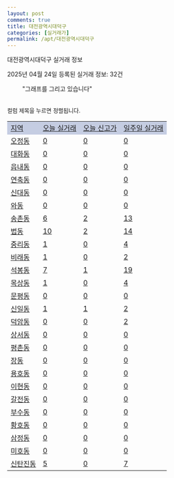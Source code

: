 ```yaml
---
layout: post
comments: true
title: 대전광역시대덕구
categories: [실거래가]
permalink: /apt/대전광역시대덕구
---
```


대전광역시대덕구 실거래 정보

2025년 04월 24일 등록된 실거래 정보: 32건

<!--<script async src="https://pagead2.googlesyndication.com/pagead/js/adsbygoogle.js?client=ca-pub-3485438051770037"
 crossorigin="anonymous"></script>-->

<script type="text/javascript">
  google.charts.load('current', {'packages':['corechart']});
  google.charts.setOnLoadCallback(drawChart);

  function drawChart() {
    var data = google.visualization.arrayToDataTable([['거래일', '매매', '전월세', '전매'], ['21-01', 2, 2, 0], ['21-02', 0, 1, 0], ['21-03', 0, 2, 0], ['21-04', 0, 1, 0], ['21-05', 0, 1, 0], ['21-06', 0, 4, 0], ['21-07', 12, 25, 0], ['21-08', 129, 56, 11], ['21-09', 159, 80, 11], ['21-10', 150, 114, 7], ['21-11', 131, 117, 6], ['21-12', 85, 151, 9], ['22-01', 65, 109, 15], ['22-02', 68, 136, 11], ['22-03', 97, 125, 8], ['22-04', 87, 149, 8], ['22-05', 98, 105, 3], ['22-06', 76, 111, 4], ['22-07', 49, 87, 0], ['22-08', 5, 23, 0], ['23-07', 0, 1, 0], ['23-08', 0, 2, 0], ['23-09', 0, 1, 0], ['23-10', 25, 25, 0], ['23-11', 95, 136, 6], ['23-12', 103, 147, 8], ['24-01', 0, 8, 0], ['24-02', 0, 4, 0], ['24-03', 1, 8, 0], ['24-04', 87, 65, 3], ['24-05', 137, 151, 6], ['24-06', 119, 144, 2], ['24-07', 118, 142, 4], ['24-08', 149, 141, 2], ['24-09', 122, 129, 3], ['24-10', 165, 39, 164], ['24-11', 57, 0, 57], ['24-12', 91, 91, 91], ['25-01', 99, 99, 99], ['25-02', 133, 133, 133], ['25-03', 147, 147, 147], ['25-04', 68, 51, 68]]);

    var options = {
      title: '최근 1년간 유형별 거래량 추이',
      legend: { position: 'bottom' }
    };

    setTimeout(function() {
        var chart = new google.visualization.LineChart(document.getElementById('columnchart_material'));
        chart.draw(data, (options));
        document.getElementById('loading').style.display = 'none';
        var dayLabel = (new Date()).getDay();
        if (dayLabel < 2) {
            sorttable.innerSortFunction.apply(document.getElementById('week'), []);
            sorttable.innerSortFunction.apply(document.getElementById('week'), []);        
        }
        else {
            sorttable.innerSortFunction.apply(document.getElementById('today'), []);
            sorttable.innerSortFunction.apply(document.getElementById('today'), []);
        }
    }, 200);

  }
</script>

<div id="loading" style="z-index:20; display: block; margin-left: 35px">"그래프를 그리고 있습니다"</div>
<div id="columnchart_material" style="width: 95%; margin-left: -35px; display: block"></div>
<!--<div style="width: 95%; margin-left: -35px; display: block">
      <script async src="https://pagead2.googlesyndication.com/pagead/js/adsbygoogle.js?client=ca-pub-3485438051770037"
          crossorigin="anonymous"></script>
      <ins class="adsbygoogle"
          style="display:block"
          data-ad-format="fluid"
          data-ad-layout-key="-fb+5w+4e-db+86"
          data-ad-client="ca-pub-3485438051770037"
          data-ad-slot="1827090281"></ins>
      <script>
          (adsbygoogle = window.adsbygoogle || []).push({});
      </script>
</div>-->
<br>

<font size='small' style='font-size: small;'>컬럼 제목을 누르면 정렬됩니다.</font>
<table class="sortable">
  <tr style='background-color: rgba(114, 132, 186,0.4);'>
    <td id="region"><a href="#">지역</a></td>
    <td id="today"><a href="#">오늘 실거래</a></td>
    <td id="today_new"><a href="#">오늘 신고가</a></td>
    <td id="week"><a href="#">일주일 실거래</a></td>
  </tr>

  
  <tr class="item">
    <td><a href="대전광역시대덕구오정동">오정동</a></td>
    <td><a href="대전광역시대덕구오정동">0</a></td>
    <td><a href="대전광역시대덕구오정동">0</a></td>
    <td><a href="대전광역시대덕구오정동">0</a></td>
  </tr>
    

  <tr class="item">
    <td><a href="대전광역시대덕구대화동">대화동</a></td>
    <td><a href="대전광역시대덕구대화동">0</a></td>
    <td><a href="대전광역시대덕구대화동">0</a></td>
    <td><a href="대전광역시대덕구대화동">0</a></td>
  </tr>
    

  <tr class="item">
    <td><a href="대전광역시대덕구읍내동">읍내동</a></td>
    <td><a href="대전광역시대덕구읍내동">0</a></td>
    <td><a href="대전광역시대덕구읍내동">0</a></td>
    <td><a href="대전광역시대덕구읍내동">0</a></td>
  </tr>
    

  <tr class="item">
    <td><a href="대전광역시대덕구연축동">연축동</a></td>
    <td><a href="대전광역시대덕구연축동">0</a></td>
    <td><a href="대전광역시대덕구연축동">0</a></td>
    <td><a href="대전광역시대덕구연축동">0</a></td>
  </tr>
    

  <tr class="item">
    <td><a href="대전광역시대덕구신대동">신대동</a></td>
    <td><a href="대전광역시대덕구신대동">0</a></td>
    <td><a href="대전광역시대덕구신대동">0</a></td>
    <td><a href="대전광역시대덕구신대동">0</a></td>
  </tr>
    

  <tr class="item">
    <td><a href="대전광역시대덕구와동">와동</a></td>
    <td><a href="대전광역시대덕구와동">0</a></td>
    <td><a href="대전광역시대덕구와동">0</a></td>
    <td><a href="대전광역시대덕구와동">0</a></td>
  </tr>
    

  <tr class="item">
    <td><a href="대전광역시대덕구송촌동">송촌동</a></td>
    <td><a href="대전광역시대덕구송촌동">6</a></td>
    <td><a href="대전광역시대덕구송촌동">2</a></td>
    <td><a href="대전광역시대덕구송촌동">13</a></td>
  </tr>
    

  <tr class="item">
    <td><a href="대전광역시대덕구법동">법동</a></td>
    <td><a href="대전광역시대덕구법동">10</a></td>
    <td><a href="대전광역시대덕구법동">2</a></td>
    <td><a href="대전광역시대덕구법동">14</a></td>
  </tr>
    

  <tr class="item">
    <td><a href="대전광역시대덕구중리동">중리동</a></td>
    <td><a href="대전광역시대덕구중리동">1</a></td>
    <td><a href="대전광역시대덕구중리동">0</a></td>
    <td><a href="대전광역시대덕구중리동">4</a></td>
  </tr>
    

  <tr class="item">
    <td><a href="대전광역시대덕구비래동">비래동</a></td>
    <td><a href="대전광역시대덕구비래동">1</a></td>
    <td><a href="대전광역시대덕구비래동">0</a></td>
    <td><a href="대전광역시대덕구비래동">2</a></td>
  </tr>
    

  <tr class="item">
    <td><a href="대전광역시대덕구석봉동">석봉동</a></td>
    <td><a href="대전광역시대덕구석봉동">7</a></td>
    <td><a href="대전광역시대덕구석봉동">1</a></td>
    <td><a href="대전광역시대덕구석봉동">19</a></td>
  </tr>
    

  <tr class="item">
    <td><a href="대전광역시대덕구목상동">목상동</a></td>
    <td><a href="대전광역시대덕구목상동">1</a></td>
    <td><a href="대전광역시대덕구목상동">0</a></td>
    <td><a href="대전광역시대덕구목상동">4</a></td>
  </tr>
    

  <tr class="item">
    <td><a href="대전광역시대덕구문평동">문평동</a></td>
    <td><a href="대전광역시대덕구문평동">0</a></td>
    <td><a href="대전광역시대덕구문평동">0</a></td>
    <td><a href="대전광역시대덕구문평동">0</a></td>
  </tr>
    

  <tr class="item">
    <td><a href="대전광역시대덕구신일동">신일동</a></td>
    <td><a href="대전광역시대덕구신일동">1</a></td>
    <td><a href="대전광역시대덕구신일동">1</a></td>
    <td><a href="대전광역시대덕구신일동">2</a></td>
  </tr>
    

  <tr class="item">
    <td><a href="대전광역시대덕구덕암동">덕암동</a></td>
    <td><a href="대전광역시대덕구덕암동">0</a></td>
    <td><a href="대전광역시대덕구덕암동">0</a></td>
    <td><a href="대전광역시대덕구덕암동">2</a></td>
  </tr>
    

  <tr class="item">
    <td><a href="대전광역시대덕구상서동">상서동</a></td>
    <td><a href="대전광역시대덕구상서동">0</a></td>
    <td><a href="대전광역시대덕구상서동">0</a></td>
    <td><a href="대전광역시대덕구상서동">0</a></td>
  </tr>
    

  <tr class="item">
    <td><a href="대전광역시대덕구평촌동">평촌동</a></td>
    <td><a href="대전광역시대덕구평촌동">0</a></td>
    <td><a href="대전광역시대덕구평촌동">0</a></td>
    <td><a href="대전광역시대덕구평촌동">0</a></td>
  </tr>
    

  <tr class="item">
    <td><a href="대전광역시대덕구장동">장동</a></td>
    <td><a href="대전광역시대덕구장동">0</a></td>
    <td><a href="대전광역시대덕구장동">0</a></td>
    <td><a href="대전광역시대덕구장동">0</a></td>
  </tr>
    

  <tr class="item">
    <td><a href="대전광역시대덕구용호동">용호동</a></td>
    <td><a href="대전광역시대덕구용호동">0</a></td>
    <td><a href="대전광역시대덕구용호동">0</a></td>
    <td><a href="대전광역시대덕구용호동">0</a></td>
  </tr>
    

  <tr class="item">
    <td><a href="대전광역시대덕구이현동">이현동</a></td>
    <td><a href="대전광역시대덕구이현동">0</a></td>
    <td><a href="대전광역시대덕구이현동">0</a></td>
    <td><a href="대전광역시대덕구이현동">0</a></td>
  </tr>
    

  <tr class="item">
    <td><a href="대전광역시대덕구갈전동">갈전동</a></td>
    <td><a href="대전광역시대덕구갈전동">0</a></td>
    <td><a href="대전광역시대덕구갈전동">0</a></td>
    <td><a href="대전광역시대덕구갈전동">0</a></td>
  </tr>
    

  <tr class="item">
    <td><a href="대전광역시대덕구부수동">부수동</a></td>
    <td><a href="대전광역시대덕구부수동">0</a></td>
    <td><a href="대전광역시대덕구부수동">0</a></td>
    <td><a href="대전광역시대덕구부수동">0</a></td>
  </tr>
    

  <tr class="item">
    <td><a href="대전광역시대덕구황호동">황호동</a></td>
    <td><a href="대전광역시대덕구황호동">0</a></td>
    <td><a href="대전광역시대덕구황호동">0</a></td>
    <td><a href="대전광역시대덕구황호동">0</a></td>
  </tr>
    

  <tr class="item">
    <td><a href="대전광역시대덕구삼정동">삼정동</a></td>
    <td><a href="대전광역시대덕구삼정동">0</a></td>
    <td><a href="대전광역시대덕구삼정동">0</a></td>
    <td><a href="대전광역시대덕구삼정동">0</a></td>
  </tr>
    

  <tr class="item">
    <td><a href="대전광역시대덕구미호동">미호동</a></td>
    <td><a href="대전광역시대덕구미호동">0</a></td>
    <td><a href="대전광역시대덕구미호동">0</a></td>
    <td><a href="대전광역시대덕구미호동">0</a></td>
  </tr>
    

  <tr class="item">
    <td><a href="대전광역시대덕구신탄진동">신탄진동</a></td>
    <td><a href="대전광역시대덕구신탄진동">5</a></td>
    <td><a href="대전광역시대덕구신탄진동">0</a></td>
    <td><a href="대전광역시대덕구신탄진동">7</a></td>
  </tr>
    


</table>


    